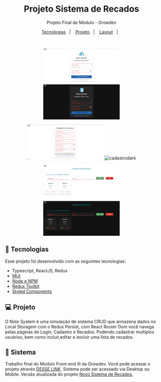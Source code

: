 <h1 align="center"> Projeto Sistema de Recados </h1>

<p align="center">
Projeto Final de Módulo - Growdev
</p>

<p align="center">
  <a href="#-tecnologias">Tecnologias</a>&nbsp;&nbsp;&nbsp;|&nbsp;&nbsp;&nbsp;
  <a href="#-projeto">Projeto</a>&nbsp;&nbsp;&nbsp;|&nbsp;&nbsp;&nbsp;
  <a href="#-layout">Layout</a>&nbsp;&nbsp;&nbsp;|&nbsp;&nbsp;&nbsp;
</p>

<br>

<p align="center">
  <img alt="loginlight" src=".github/LoginDesktopLight.png" width="50%">
  <img alt="logindark" src=".github/LoginDesktopDark.png" width="50%">
</p>
<p align="center">
  
</p>
<p align="center">
  <img alt="cadastrolight" src=".github/CadastroDesktopLight.png" width="50%">
  <img alt="cadastrodark" src=".github/CadastroDesktopDarkt.png" width="50%">
</p>
<p align="center">
  
</p>
<p align="center">
  <img alt="recadolight" src=".github/RecadosDesktopLight.png" width="50%">
  <img alt="recadodark" src=".github/RecadosDesktopDark.png" width="50%">
</p>
<p align="center">
  
</p>
<!-- <p align="center">
  <img alt="mobile1" src=".github/Mobile1.jpeg" width="30%">
</p>
<p align="center">
  <img alt="mobile2" src=".github/Mobile2.jpeg" width="30%">
</p> -->

## 🚀 Tecnologias

Esse projeto foi desenvolvido com as seguintes tecnologias:

- Typescript, ReactJS, Redux
- [MUI](https://mui.com/pt/material-ui/getting-started/overview/)
- [Node e NPM](https://nodejs.org/)
- [Redux Toolkit](https://redux-toolkit.js.org/usage/usage-guide)
- [Styled Components](https://styled-components.com/)

## 💻 Projeto

O Note System é uma simulação de sistema CRUD que armazena dados no Local Storagem com o Redux Persist, com React Router Dom você navega pelas páginas de Login, Cadastro e Recados. Podendo cadastrar multiplos usuários, bem como incluir,editar e excluir uma lista de recados.

## 📓 Sistema

Trabalho final do Modulo Front-end III da Growdev.
Você pode acessar o projeto através [DESSE LINK](https://note-system.vercel.app/). Sistema pode ser acessado via Desktop ou Mobile.
Versão atualizada do projeto [Novo Sistema de Recados](https://andreloren.github.io/Novo_Sistema_Recados/),
